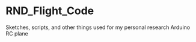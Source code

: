 # RND_Flight_Code
Sketches, scripts, and other things used for my personal research Arduino RC plane
